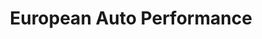 ---
title: "European Auto Performance"
url: /cupertino/european-auto-performance/
shop: car repair
---
